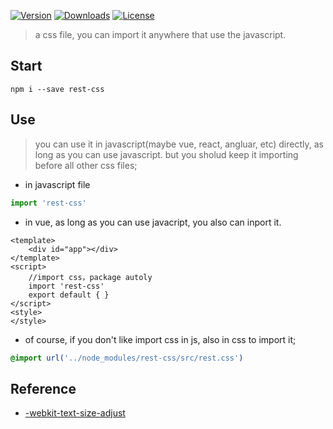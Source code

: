 <p align="left">
  <a href="https://www.npmjs.com/package/rest-css"><img src="https://img.shields.io/npm/v/rest-css.svg" alt="Version"></a>
  <a href="https://www.npmjs.com/package/rest-css"><img src="https://img.shields.io/npm/dm/rest-css.svg" alt="Downloads"></a>
  <a href="https://www.npmjs.com/package/rest-css"><img src="https://img.shields.io/npm/l/rest-css.svg" alt="License"></a>
</p>

> a css file, you can import it anywhere that use the javascript.

## Start
``` shell
npm i --save rest-css
```

## Use
> you can use it in javascript(maybe vue, react, angluar, etc) directly, as long as you can use javascript. but you sholud keep it importing before all other css files;
- in javascript file
``` javascript
import 'rest-css'
```
- in vue, as long as you can use javacript, you also can inport it.
``` vue
<template>
    <div id="app"></div>
</template>
<script>
    //import css，package autoly
    import 'rest-css'
    export default { }
</script>
<style>
</style>
```
- of course, if you don't like import css in js, also in css to import it;
``` css
@import url('../node_modules/rest-css/src/rest.css')
```
## Reference
- [-webkit-text-size-adjust](http://blog.csdn.net/mxy2013/article/details/49813331)